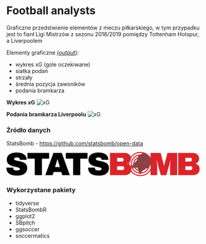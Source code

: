 # Football analysts

Graficzne przedstwienie elementów z meczu piłkarskiego, w tym przypadku jest to fianł Ligi Mistrzów z sezonu 2018/2019 pomiędzy Tottenham Hotspur, a Liverpoolem

Elementy graficzne [(*output*)](https://github.com/MikoPat/Football_analysis/blob/main/Liga%20Mistrzów%202018:2019%20-%20Tottenham%20vs%20Liverpool/output):
- wykres xG (gole oczekiwane)
- siatka podań 
- strzały
- średnia pozycja zawoników
- podania bramkarza

**Wykres xG**
![xG](https://github.com/MikoPat/Football_analysis/blob/main/Liga%20Mistrzów%202018:2019%20-%20Tottenham%20vs%20Liverpool/output/Wykres_xG.png)

**Podania bramkarza Liverpoolu**
![xG](https://github.com/MikoPat/Football_analysis/blob/main/Liga%20Mistrzów%202018:2019%20-%20Tottenham%20vs%20Liverpool/output/Liverpool-podania_bramkarza.png)

### Źródło danych
StatsBomb - https://github.com/statsbomb/open-data

![StatsBomb Logo](https://github.com/MikoPat/Football_analysis/blob/main/StatsBombLogo.png)

### Wykorzystane pakiety

- tidyverse
- StatsBombR
- ggplot2
- SBpitch
- ggsoccer
- soccermatics



